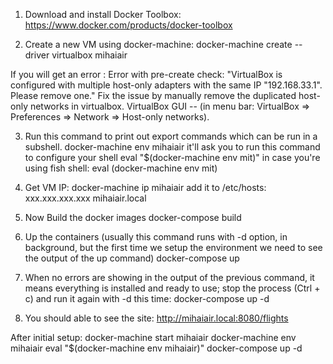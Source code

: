 1. Download and install Docker Toolbox: https://www.docker.com/products/docker-toolbox

2. Create a new VM using docker-machine:
docker-machine create --driver virtualbox mihaiair

If you will get an error :
Error with pre-create check: "VirtualBox is configured with multiple host-only adapters with the same IP \"192.168.33.1\". Please remove one."
Fix the issue by manually remove the duplicated host-only networks in virtualbox.
VirtualBox GUI -- (in menu bar: VirtualBox => Preferences => Network => Host-only networks).

3. Run this command to print out export commands which can be run in a subshell.
docker-machine env mihaiair
it'll ask you to run this command to configure your shell
eval "$(docker-machine env mit)"
in case you're using fish shell:
eval (docker-machine env mit)

4. Get VM IP:
docker-machine ip mihaiair
 add it to /etc/hosts: xxx.xxx.xxx.xxx mihaiair.local

5. Now Build the docker images
docker-compose build

6. Up the containers (usually this command runs with -d option, in background, but the first time we setup the environment we need to see the output of the up command)
docker-compose up

7. When no errors are showing in the output of the previous command, it means everything is installed and ready to use; stop the process (Ctrl + c) and run it again with -d this time:
docker-compose up -d

8. You should able to see the site:
http://mihaiair.local:8080/flights


After initial setup:
docker-machine start mihaiair
docker-machine env mihaiair
eval "$(docker-machine env mihaiair)"
docker-compose up -d
